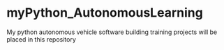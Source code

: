 # myPython_AutonomousLearning
My python autonomous vehicle software building training projects will be placed in this repository

